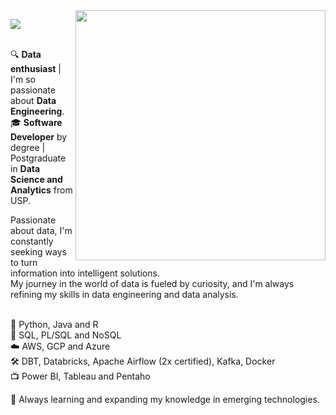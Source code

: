 <img src="https://github.com/micaellimedeiros/micaellimedeiros/blob/master/image/computer-illustration.png" min-width="400px" max-width="400px" width="400px" align="right">

<!--header-->
<p align="left">
  <img src="https://readme-typing-svg.demolab.com/?lines=Hi! I'm Júlia! 👋🏻; Nice to meet ya 🥳;✨ Welcome to my repo ✨&font=Poiret+One&color=AE136C&center=true&width=480&height=50&duration=4000&pause=1000">
</p>

<!--bio-->
<p align="left">
  <br>🔍 <b>Data enthusiast</b> | I'm so passionate about <b>Data Engineering</b>.</br>
  🎓 <b>Software Developer</b> by degree | Postgraduate in <b>Data Science and Analytics</b> from USP.
  
  Passionate about data, I'm constantly seeking ways to turn information into intelligent solutions. 
  <br>My journey in the world of data is fueled by curiosity, and I'm always refining my skills in data engineering and data analysis.</br>
</p>

<!--skills and tools-->
<p align="left">
  <br>🦄 Python, Java and R</br>
  💾 SQL, PL/SQL and NoSQL
  <br>☁️ AWS, GCP and Azure</br>
  🛠️ DBT, Databricks, Apache Airflow (2x certified), Kafka, Docker
  <br>📺 Power BI, Tableau and Pentaho</br>
</p>

<p align="left">
  🌱 Always learning and expanding my knowledge in emerging technologies.
</p>
